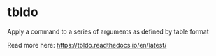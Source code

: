 # tbldo
Apply a command to a series of arguments as defined by table format

Read more here:
https://tbldo.readthedocs.io/en/latest/